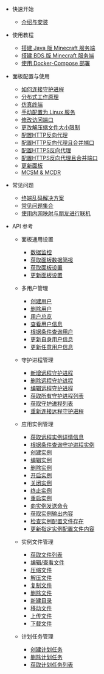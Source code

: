 - 快速开始

  - [介绍与安装](zh-cn/README.md)

- 使用教程

  - [搭建 Java 版 Minecraft 服务端](zh-cn/tutorial/java_windows.md)
  - [搭建 BDS 版 Minecraft 服务端](zh-cn/tutorial/ubuntu_bds.md)
  - [使用 Docker-Compose 部署](zh-cn/tutorial/docker-compose.md)

- 面板配置与使用

  - [如何连接守护进程](zh-cn/tutorial/connect_daemon.md)
  - [分布式工作原理](zh-cn/tutorial/system_structure.md)
  - [仿真终端](zh-cn/tutorial/pty.md)
  - [手动配置为 Linux 服务](zh-cn/tutorial/to_service.md)
  - [修改访问端口](zh-cn/tutorial/modify_port.md)
  - [更改解压缩文件大小限制](zh-cn/tutorial/delete_file_unzip_limit.md)
  - [配置HTTP反向代理](zh-cn/tutorial/simple_reverse_proxy.md)
  - [配置HTTP反向代理且合并端口](zh-cn/tutorial/http_proxy_merge_ports.md)
  - [配置HTTPS反向代理](zh-cn/tutorial/reverse_proxy+ssl.md)
  - [配置HTTPS反向代理且合并端口](zh-cn/tutorial/https_proxy_merge_ports.md)
  - [更新面板](zh-cn/tutorial/update_mcsm.md)
  - [MCSM & MCDR](zh-cn/tutorial/mcdr.md)

- 常见问题

  - [终端乱码解决方案](zh-cn/tutorial/code.md)
  - [常见问题集合](zh-cn/qa/common_qa.md)
  - [使用内网映射与朋友进行联机](zh-cn/tutorial/openfrp.md)

- API 参考

  - 面板通用设置

    - [数据监控](zh-cn/panel/overview.md)
    - [获取面板数据简报](zh-cn/remote/get_remote_services_info.md)
    - [获取面板设置](zh-cn/panel/get_settings.md)
    - [更新面板设置](zh-cn/panel/update_settings.md)

  - 多用户管理

    - [创建用户](zh-cn/panel/user_register.md)
    - [删除用户](zh-cn/panel/user_delete.md)
    - [用户总览](zh-cn/panel/user_overview.md)
    - [查看用户信息](zh-cn/panel/info.md)
    - [根据条件查询用户](zh-cn/panel/search.md)
    - [更新自身用户信息](zh-cn/panel/update.md)
    - [更新任意用户信息](zh-cn/panel/update_admin.md)

  - 守护进程管理

    - [新增远程守护进程](zh-cn/remote/new_remote_services.md)
    - [删除远程守护进程](zh-cn/remote/del_remote_services.md)
    - [编辑远程守护进程](zh-cn/remote/edit_remote_services.md)
    - [获取所有守护进程列表](zh-cn/remote/get_daemonlist.md)
    - [获取守护进程列表](zh-cn/remote/get_remote_services.md)
    - [重新连接远程守护进程](zh-cn/remote/reconn_remote_services.md)

  - 应用实例管理

    - [获取远程实例详情信息](zh-cn/instance/get_instance_info.md)
    - [根据条件查询守护进程实例](zh-cn/instance/search_remote_services.md)
    - [创建实例](zh-cn/instance/create_instance.md)
    - [编辑实例](zh-cn/instance/edit_instance.md)
    - [删除实例](zh-cn/instance/delete_instance.md)
    - [开启实例](zh-cn/instance/start_instance.md)
    - [关闭实例](zh-cn/instance/stop_instance.md)
    - [终止实例](zh-cn/instance/kill_instance.md)
    - [重启实例](zh-cn/instance/restart_instance.md)
    - [向实例发送命令](zh-cn/instance/command_instance.md)
    - [获取实例输出内容](zh-cn/instance/instance_output.md)
    - [检查实例配置文件存在](zh-cn/instance/query_instance_configfile.md)
    - [更新指定实例配置文件内容](zh-cn/instance/update_instance_configfilecontent.md)

  - 实例文件管理

    - [获取文件列表](zh-cn/instance/view_instance_fils_list.md)
    - [编辑/查看文件](zh-cn/files/edit_files.md)
    - [压缩文件](zh-cn/files/compress.md)
    - [解压文件](zh-cn/files/uncompress.md)
    - [复制文件](zh-cn/files/copy_files.md)
    - [删除文件](zh-cn/files/delete_files.md)
    - [新建目录](zh-cn/files/mkdir.md)
    - [移动文件](zh-cn/files/move_files.md)
    - [上传文件](zh-cn/files/update_file.md)
    - [下载文件](zh-cn/files/download_file.md)

  - 计划任务管理

    - [创建计划任务](zh-cn/scedule/create_schedule.md)
    - [删除计划任务](zh-cn/scedule/del_scedule.md)
    - [获取计划任务列表](zh-cn/scedule/get_schedule_list.md)
